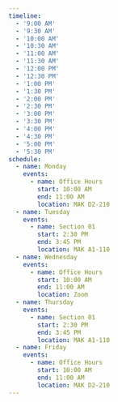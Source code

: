 ```yaml
---
timeline:
  - '9:00 AM'
  - '9:30 AM'
  - '10:00 AM'
  - '10:30 AM'
  - '11:00 AM'
  - '11:30 AM'
  - '12:00 PM'
  - '12:30 PM'
  - '1:00 PM'
  - '1:30 PM'
  - '2:00 PM'
  - '2:30 PM'
  - '3:00 PM'
  - '3:30 PM'
  - '4:00 PM'
  - '4:30 PM'
  - '5:00 PM'
  - '5:30 PM'
schedule:
  - name: Monday
    events:
      - name: Office Hours
        start: 10:00 AM
        end: 11:00 AM
        location: MAK D2-210
  - name: Tuesday
    events:
      - name: Section 01
        start: 2:30 PM
        end: 3:45 PM
        location: MAK A1-110
  - name: Wednesday
    events:
      - name: Office Hours
        start: 10:00 AM
        end: 11:00 AM
        location: Zoom
  - name: Thursday
    events:
      - name: Section 01
        start: 2:30 PM
        end: 3:45 PM
        location: MAK A1-110
  - name: Friday
    events:
      - name: Office Hours
        start: 10:00 AM
        end: 11:00 AM
        location: MAK D2-210
---
```

